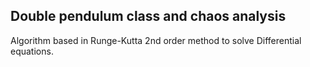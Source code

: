 ## Double pendulum class and chaos analysis

Algorithm based in Runge-Kutta 2nd order method to solve Differential equations.
